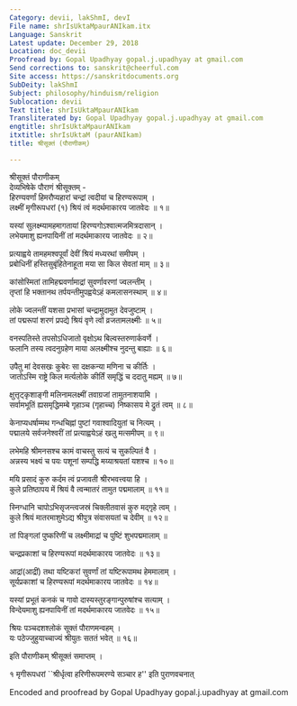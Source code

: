 ```yaml
---
Category: devii, lakShmI, devI
File name: shrIsUktaMpaurANIkam.itx
Language: Sanskrit
Latest update: December 29, 2018
Location: doc_devii
Proofread by: Gopal Upadhyay gopal.j.upadhyay at gmail.com
Send corrections to: sanskrit@cheerful.com
Site access: https://sanskritdocuments.org
SubDeity: lakShmI
Subject: philosophy/hinduism/religion
Sublocation: devii
Text title: shrIsUktaMpaurANIkam
Transliterated by: Gopal Upadhyay gopal.j.upadhyay at gmail.com
engtitle: shrIsUktaMpaurANIkam
itxtitle: shrIsUktaM (paurANIkam)
title: श्रीसूक्तं (पौराणीकम्)

---
```

  
 श्रीसूक्तं पौराणीकम्   
देव्यभिषेके पौराणं श्रीसूक्तम् -  
हिरण्यवर्णां हिमरौप्यहारां चन्द्रां त्वदीयां च हिरण्यरूपाम् ।  
लक्ष्मीं मृगीरूपधरां (१) श्रियं त्वं मदर्थमाकारय जातवेदः ॥ १॥  
  
यस्यां सुलक्ष्म्यामहमागतायां हिरण्यगोऽश्वात्मजमित्रदासान् ।  
लभेयमाशु ह्यनपायिनीं तां मदर्थमाकारय जातवेदः ॥ २॥  
  
प्रत्याह्वये तामहमश्वपूर्वां देवीं श्रियं मध्यरथां समीपम् ।  
प्रबोधिनीं हस्तिसुबृंहितेनाहूता मया सा किल सेवतां माम् ॥ ३॥  
  
कांसोस्मितां तामिहद्मवर्णामाद्रां सुवर्णावरणां ज्वलन्तीम् ।  
तृप्तां हि भक्तानथ तर्पयन्तीमुपह्वयेऽहं कमलासनस्थाम् ॥ ४॥  
  
लोके ज्वलन्तीं यशसा प्रभासां चन्द्रामुदामुत देवजुष्टाम् ।  
तां पद्मरूपां शरणं प्रपद्ये श्रियं वृणे त्वों व्रजतामलक्ष्मीः ॥ ५॥  
  
वनस्पतिस्ते तपसोऽधिजातो वृक्षोऽथ बिल्वस्तरुणार्कवर्णे ।  
फलानि तस्य त्वदनुग्रहेण माया अलक्ष्मीश्च नुदन्तु बाह्याः ॥ ६॥  
  
उपैतु मां देवसखः कुबेरः सा दक्षकन्या मणिना च कीर्तिः ।  
जातोऽस्मि राष्ट्रे किल मर्त्यलोके कीर्तिं समृद्धिं च ददातु मह्यम् ॥ ७॥  
  
क्षुत्तृट्कृशाङ्गी मलिनामलक्ष्मीं तवाग्रजां तामुतनाशयामि ।  
सर्वामभूतिं ह्यसमृद्धिमम्बे गृहाञ्च (गृहाच्च) निष्कासय मे द्रुतं त्वम् ॥ ८॥  
  
केनाप्यधर्षाम्मथ गन्धचिह्नां पुष्टां गवाश्वादियुतां च नित्यम् ।  
पद्मालये सर्वजनेश्वरीं तां प्रत्याह्वयेऽहं खलु मत्समीपम् ॥ ९॥  
  
लभेमहि श्रीमनसश्च कामं वाचस्तु सत्यं च सुकल्पितं वै ।  
अन्नस्य भक्ष्यं च पयः पशूनां सम्पद्धि मय्याश्रयतां यशश्च ॥ १०॥  
  
मयि प्रसादं कुरु कर्दम त्वं प्रजावती श्रीरभवत्त्वया हि ।  
कुले प्रतिष्ठापय में श्रियं वै त्वन्मातरं तामुत पद्ममालाम् ॥ ११॥  
  
स्निग्धानि चापोऽभिसृजन्त्वजस्रं चिक्लीतवासं कुरु मद्गृहे त्वम् ।  
कुले श्रियं मातरमाशुमेऽद्य श्रीपुत्र संवासयतां च देवीम् ॥ १२॥  
  
तां पिङ्गलां पुष्करिणीं च लक्ष्मीमाद्रां च पुष्टिं शुभपद्ममालाम् ॥  
  
चन्द्रप्रकाशां च हिरण्यरूपां मदर्थमाकारय जातवेदः ॥ १३॥  
  
आद्रां(आद्रीं) तथा यष्टिकरां सुवर्णां तां यष्टिरूपामथ हेममालाम् ।  
सूर्यप्रकाशां च हिरण्यरूपां मदर्थमाकारय जातवेदः ॥ १४॥  
  
यस्यां प्रभूतं कनकं च गावो दास्यस्तुरङ्गान्पुरुषांश्च सत्याम् ।  
विन्देयमाशु ह्यनपायिनीं तां मदर्थमाकारय जातवेदः ॥ १५॥  
  
श्रियः पञ्चदशश्लोकं सूक्तं पौराणमन्वहम् ।  
यः पठेज्जुहुयाच्चाज्यं श्रीयुतः सततं भवेत् ॥ १६॥  
  
इति पौराणीकम् श्रीसूक्तं समाप्तम् ।  
  
१ मृगीरूपधरां ``श्रीर्धृत्वा हरिणीरूपमरण्ये सञ्चार ह'' इति पुराणवचनात्  
  
Encoded and proofread by Gopal Upadhyay gopal.j.upadhyay at gmail.com  
  
  
